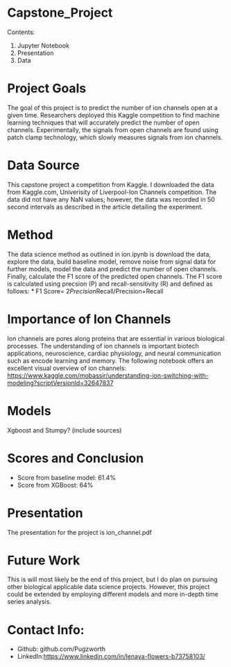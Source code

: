 # Capstone_Project

Contents:
  1. Jupyter Notebook
  2. Presentation
  3. Data

# Project Goals
The goal of this project is to predict the number of ion channels open at a given time. Researchers deployed this Kaggle competition to find machine learning techniques that will accurately predict the number of open channels. Experimentally, the signals from open channels are found using patch clamp technology, which slowly measures signals from ion channels.

# Data Source
This capstone project a competition from Kaggle. I downloaded the data from Kaggle.com, Univerisity of Liverpool-Ion Channels competition. The data did not have any NaN values; however, the data was recorded in 50 second intervals as described in the article detailing the experiment. 

# Method
The data science method as outlined in ion.ipynb is download the data, explore the data, build baseline model, remove noise from signal data for further models, model the data and predict the number of open channels. Finally, calculate the F1 score of the predicted open channels. The F1 score is calculated using precsion (P) and recall-sensitivity (R) and defined as follows:
                                        * F1 Score= 2*Precision*Recall/Precision+Recall

# Importance of Ion Channels
Ion channels are pores along proteins that are essential in various biological processes. The understanding of ion channels is important biotech applications, neuroscience, cardiac physiology, and neural communication such as encode learning and memory. The following notebook offers an excellent visual overview of ion channels: https://www.kaggle.com/mobassir/understanding-ion-switching-with-modeling?scriptVersionId=32647837

# Models
Xgboost and Stumpy? (include sources)

# Scores and Conclusion
* Score from baseline model: 61.4%
* Score from XGBoost: 64%

# Presentation
The presentation for the project is ion_channel.pdf

# Future Work
This is will most likely be the end of this project, but I do plan on pursuing other biological applicable data science projects. However, this project could be extended by employing different models and more in-depth time series analysis. 

# Contact Info:
* Github: github.com/Pugzworth
* LinkedIn:https://www.linkedin.com/in/lenaya-flowers-b73758103/

